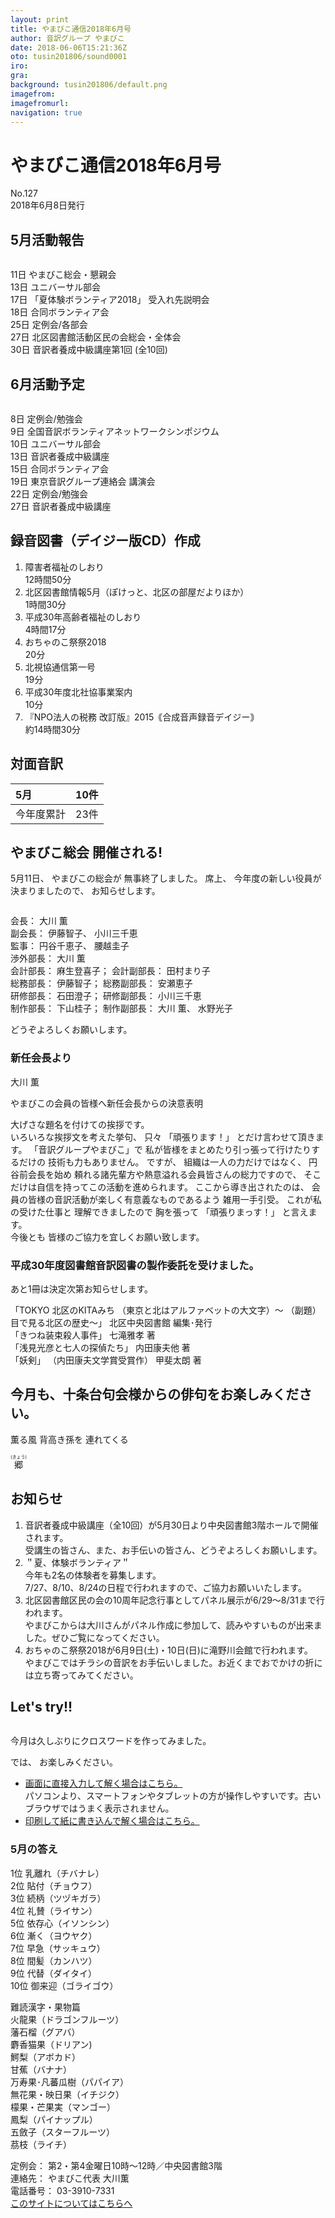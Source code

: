 ```yaml
---
layout: print
title: やまびこ通信2018年6月号
author: 音訳グループ やまびこ
date: 2018-06-06T15:21:36Z
oto: tusin201806/sound0001
iro: 
gra: 
background: tusin201806/default.png
imagefrom: 
imagefromurl: 
navigation: true
---
```

   

# <span data-dur="4.563" data-begin="2.050">やまびこ通信2018年6月号</span>

<span data-dur="2.667" data-begin="6.613">No.127</span>  
<span data-dur="4.374" data-begin="9.280">2018年6月8日発行</span>
<!--span data-dur="1.64" data-begin="13.654">読み上げ時間：</span>
<span data-dur="2.464" data-begin="15.294">約10分</span-->

## <span data-dur="2.69" data-begin="17.758">5月活動報告</span>

<img class="migi" src="media/tusin201806/cut1.png" alt="" />

<span data-dur="1.544" data-begin="20.448">11日</span>
<span data-dur="3.173" data-begin="21.992">やまびこ総会・懇親会</span>  
<span data-dur="1.526" data-begin="25.165">13日</span>
<span data-dur="2.284" data-begin="26.691">ユニバーサル部会</span>  
<span data-dur="1.52" data-begin="28.975">17日</span>
<span data-dur="3.154" data-begin="30.495">「夏体験ボランティア2018」</span>
<span data-dur="2.645" data-begin="33.649">受入れ先説明会</span>  
<span data-dur="1.594" data-begin="36.294">18日</span>
<span data-dur="2.566" data-begin="37.888">合同ボランティア会</span>  
<span data-dur="1.57" data-begin="40.454">25日</span>
<span data-dur="2.817" data-begin="42.024">定例会/各部会</span>  
<span data-dur="1.721" data-begin="44.841">27日</span>
<span data-dur="5.764" data-begin="46.562">北区図書館活動区民の会総会・全体会</span>  
<span data-dur="1.52" data-begin="52.326">30日</span>
<span data-dur="4.17" data-begin="53.846">音訳者養成中級講座第1回</span>
<span data-dur="3.084" data-begin="58.016">(全10回)</span>  

## <span data-dur="2.693" data-begin="61.100">6月活動予定</span>

<img class="migi" src="media/tusin201806/cut2.png" alt="" />

<span data-dur="1.08" data-begin="63.793">8日</span>
<span data-dur="2.913" data-begin="64.873">定例会/勉強会</span>  
<span data-dur="1.198" data-begin="67.786">9日</span>
<span data-dur="4.82" data-begin="68.984">全国音訳ボランティアネットワークシンポジウム</span>  
<span data-dur="1.025" data-begin="73.804">10日</span>
<span data-dur="2.284" data-begin="74.829">ユニバーサル部会</span>  
<span data-dur="1.526" data-begin="77.113">13日</span>
<span data-dur="3.579" data-begin="78.639">音訳者養成中級講座</span>  
<span data-dur="1.388" data-begin="82.218">15日</span>
<span data-dur="2.566" data-begin="83.606">合同ボランティア会</span>  
<span data-dur="1.446" data-begin="86.172">19日</span>
<span data-dur="3.079" data-begin="87.618">東京音訳グループ連絡会</span>
<span data-dur="1.813" data-begin="90.697">講演会</span>  
<span data-dur="1.636" data-begin="92.510">22日</span>
<span data-dur="2.913" data-begin="94.146">定例会/勉強会</span>  
<span data-dur="1.721" data-begin="97.059">27日</span>
<span data-dur="4.63" data-begin="98.780">音訳者養成中級講座</span>

## <span data-dur="1.55" data-begin="103.410">録音図書</span><span data-dur="2.018" data-begin="104.960">（デイジー版CD）</span><span data-dur="1.775" data-begin="106.978">作成</span>

<!--span data-dur="1.648" data-begin="108.753">7件</span-->
1. <span data-dur="2.208" data-begin="111.337">障害者福祉のしおり</span>  
<span data-dur="3.034" data-begin="113.545">12時間50分</span>
2. <span data-dur="3.11" data-begin="117.312">北区図書館情報5月</span><span data-dur="1.087" data-begin="120.422">（ぽけっと、</span><span data-dur="1.743" data-begin="121.509">北区の部屋だより</span><span data-dur="0.949" data-begin="123.252">ほか）</span>  
<span data-dur="2.962" data-begin="124.201">1時間30分</span>
3. <span data-dur="3.653" data-begin="128.157">平成30年高齢者福祉のしおり</span>  
<span data-dur="2.895" data-begin="131.810">4時間17分</span>
4. <span data-dur="3.076" data-begin="135.612">おちゃのこ祭祭2018</span>  
<span data-dur="2.183" data-begin="138.688">20分</span>
5. <span data-dur="2.52" data-begin="141.663">北視協通信第一号</span>  
<span data-dur="2.361" data-begin="144.183">19分</span>
6. <span data-dur="4.165" data-begin="147.537">平成30年度北社協事業案内</span>  
<span data-dur="2.062" data-begin="151.702">10分</span>
7. <span data-dur="3.402" data-begin="154.614">『NPO法人の税務 改訂版』</span><span data-dur="1.588" data-begin="158.016">2015</span><span data-dur="3.591" data-begin="159.604">｟合成音声録音デイジー｠</span>  
<span data-dur="4.148" data-begin="163.195">約14時間30分</span>

## <span data-dur="2.067" data-begin="167.343">対面音訳</span>

|<span data-dur="1.152" data-begin="169.410">5月</span>|<span data-dur="1.686" data-begin="170.562">10件</span>|
|:---|---:|
|<span data-dur="1.784" data-begin="172.248">今年度累計</span>|<span data-dur="3.235" data-begin="174.032">23件</span>|

## <span data-dur="3.458" data-begin="177.267">やまびこ総会 開催される!</span>

<span data-dur="2.06" data-begin="180.725">5月11日、</span>
<span data-dur="1.987" data-begin="182.785">やまびこの総会が</span>
<span data-dur="3.291" data-begin="184.772">無事終了しました。</span>
<span data-dur="1.306" data-begin="188.063">席上、</span>
<span data-dur="3.722" data-begin="189.369">今年度の新しい役員が決まりましたので、</span>
<span data-dur="2.866" data-begin="193.091">お知らせします。</span>

<img class="migi" src="media/tusin201806/cut3.png" alt="" />

<span data-dur="1.203" data-begin="195.957">会長：</span>
<span data-dur="2.453" data-begin="197.160">大川 薫</span>  
<span data-dur="1.393" data-begin="199.613">副会長：</span>
<span data-dur="1.518" data-begin="201.006">伊藤智子、</span>
<span data-dur="2.454" data-begin="202.524">小川三千恵</span>  
<span data-dur="1.008" data-begin="204.978">監事：</span>
<span data-dur="1.718" data-begin="205.986">円谷千恵子、</span>
<span data-dur="2.48" data-begin="207.704">腰越圭子</span>  
<span data-dur="1.614" data-begin="210.184">渉外部長：</span>
<span data-dur="2.454" data-begin="211.798">大川 薫</span>  
<span data-dur="1.495" data-begin="214.252">会計部長：</span>
<span data-dur="1.885" data-begin="215.747">麻生登喜子；</span>
<span data-dur="1.763" data-begin="217.632">会計副部長：</span>
<span data-dur="2.298" data-begin="219.395">田村まり子</span>  
<span data-dur="1.503" data-begin="221.693">総務部長：</span>
<span data-dur="1.867" data-begin="223.196">伊藤智子；</span>
<span data-dur="1.734" data-begin="225.063">総務副部長：</span>
<span data-dur="2.381" data-begin="226.797">安瀬恵子</span>  
<span data-dur="1.547" data-begin="229.178">研修部長：</span>
<span data-dur="1.892" data-begin="230.725">石田澄子；</span>
<span data-dur="1.8" data-begin="232.617">研修副部長：</span>
<span data-dur="2.455" data-begin="234.417">小川三千恵</span>  
<span data-dur="1.654" data-begin="236.872">制作部長：</span>
<span data-dur="2.125" data-begin="238.526">下山桂子；</span>
<span data-dur="1.884" data-begin="240.651">制作副部長：</span>
<span data-dur="1.603" data-begin="242.535">大川 薫、</span>
<span data-dur="2.367" data-begin="244.138">水野光子</span>

<span data-dur="3.289" data-begin="246.505">どうぞよろしくお願いします。</span>

### <span data-dur="1.98" data-begin="251.844">新任会長より</span>

<span class="haigo" data-dur="2.103" data-begin="253.824">大川 薫</span>

<span data-dur="6.454" data-begin="255.927">やまびこの会員の皆様へ新任会長からの決意表明</span>

<span data-dur="4.402" data-begin="262.381">大げさな題名を付けての挨拶です。</span>  
<span data-dur="3.11" data-begin="266.783">いろいろな挨拶文を考えた挙句、</span>
<span data-dur="1.127" data-begin="269.893">只々</span>
<span data-dur="1.515" data-begin="271.020">「頑張ります！」</span>
<span data-dur="3.602" data-begin="272.535">とだけ言わせて頂きます。</span>
<span data-dur="2.33" data-begin="276.137">「音訳グループやまびこ」で</span>
<span data-dur="4.96" data-begin="278.467">私が皆様をまとめたり引っ張って行けたりするだけの</span>
<span data-dur="3.197" data-begin="283.427">技術も力もありません。</span>
<span data-dur="1.159" data-begin="286.624">ですが、</span>
<span data-dur="3.296" data-begin="287.783">組織は一人の力だけではなく、</span>
<span data-dur="2.58" data-begin="291.079">円谷前会長を始め</span>
<span data-dur="5.426" data-begin="293.659">頼れる諸先輩方や熱意溢れる会員皆さんの総力ですので、</span>
<span data-dur="5.872" data-begin="299.085">そこだけは自信を持ってこの活動を進められます。</span>
<span data-dur="2.332" data-begin="304.957">ここから導き出されたのは、</span>
<span data-dur="5.052" data-begin="307.289">会員の皆様の音訳活動が楽しく有意義なものであるよう</span>
<span data-dur="3.651" data-begin="312.341">雑用一手引受。</span>
<span data-dur="3.02" data-begin="315.992">これが私の受けた仕事と</span>
<span data-dur="1.915" data-begin="319.012">理解できましたので</span>
<span data-dur="1.517" data-begin="320.927">胸を張って</span>
<span data-dur="1.734" data-begin="322.444">「頑張りまっす！」</span>
<span data-dur="2.588" data-begin="324.178">と言えます。</span>  
<span data-dur="1.291" data-begin="326.766">今後とも</span>
<span data-dur="4.819" data-begin="328.057">皆様のご協力を宜しくお願い致します。</span>

### <span data-dur="2.021" data-begin="334.926">平成30年度</span><span data-dur="2.298" data-begin="336.947">図書館音訳図書の</span><span data-dur="3.158" data-begin="339.245">製作委託を受けました。</span>

<span data-dur="4.948" data-begin="342.403">あと1冊は決定次第お知らせします。</span>

<span data-dur="2.612" data-begin="347.351">「TOKYO 北区のKITAみち</span>
<span data-dur="3.347" data-begin="349.963">（東京と北はアルファベットの大文字）～</span>
<span data-dur="1.083" data-begin="353.310">（副題）</span>
<span data-dur="2.049" data-begin="354.393">目で見る北区の歴史～」</span>
<span data-dur="2.036" data-begin="356.442">北区中央図書館</span>
<span data-dur="2.629" data-begin="358.478">編集･発行</span>  
<span data-dur="2.453" data-begin="361.107">「きつね装束殺人事件」</span>
<span data-dur="2.782" data-begin="363.560">七滝雅孝 著</span>  
<span data-dur="3.097" data-begin="366.342">「浅見光彦と七人の探偵たち」</span>
<span data-dur="2.922" data-begin="369.439">内田康夫他 著</span>  
<span data-dur="1.228" data-begin="372.361">「妖剣」</span>
<span data-dur="2.986" data-begin="373.589">（内田康夫文学賞受賞作）</span>
<span data-dur="3.069" data-begin="376.575">甲斐太朗 著</span>

## <span data-dur="1.315" data-begin="379.644">今月も、</span><span data-dur="4.685" data-begin="380.959">十条台句会様からの俳句をお楽しみください。</span>

<span data-dur="6.206" data-begin="393.550"><span data-dur="1.671" data-begin="387.344">薫る風</span>
<span data-dur="2.078" data-begin="389.015">背高き孫を</span>
<span data-dur="2.457" data-begin="391.093">連れてくる</span></span>

<span class="haigo" data-dur="2.396" data-begin="399.757"><ruby>郷<rt>(きょう)</rt></ruby></span>

## <span data-dur="1.678" data-begin="402.153">お知らせ</span>

1. <span data-dur="3.079" data-begin="404.768">音訳者養成中級講座</span><span data-dur="1.535" data-begin="407.847">（全10回）</span><span data-dur="7.569" data-begin="409.382">が5月30日より中央図書館3階ホールで開催されます。</span>  
<span data-dur="1.968" data-begin="416.951">受講生の皆さん、</span><span data-dur="0.945" data-begin="418.919">また、</span><span data-dur="1.797" data-begin="419.864">お手伝いの皆さん、</span><span data-dur="3.289" data-begin="421.661">どうぞよろしくお願いします。</span>
2. <span data-dur="0.981" data-begin="427.032">＂夏、</span><span data-dur="2.266" data-begin="428.013">体験ボランティア＂</span>  
<span data-dur="5.137" data-begin="430.279">今年も2名の体験者を募集します。</span>  
<span data-dur="2.25" data-begin="435.416">7/27、</span><span data-dur="1.715" data-begin="437.666">8/10、</span><span data-dur="3.848" data-begin="439.381">8/24の日程で行われますので、</span><span data-dur="3.3" data-begin="443.229">ご協力お願いいたします。</span>
3. <span data-dur="2.937" data-begin="448.873">北区図書館区民の会の</span><span data-dur="2.566" data-begin="451.810">10周年記念行事として</span><span data-dur="7.381" data-begin="454.376">パネル展示が6/29～8/31まで行われます。</span>  
<span data-dur="4.471" data-begin="461.757">やまびこからは大川さんがパネル作成に参加して、</span><span data-dur="3.148" data-begin="466.228">読みやすいものが出来ました。</span><span data-dur="3.143" data-begin="469.376">ぜひご覧になってください。</span>
4. <span data-dur="3.157" data-begin="474.776">おちゃのこ祭祭2018が</span><span data-dur="7.279" data-begin="477.933">6月9日(土)・10日(日)に滝野川会館で行われます。</span>  
<span data-dur="4.919" data-begin="485.212">やまびこではチラシの音訳をお手伝いしました。</span><span data-dur="2.415" data-begin="490.131">お近くまでおでかけの折には</span><span data-dur="2.722" data-begin="492.546">立ち寄ってみてください。</span>

## <span data-dur="1.963" data-begin="497.318">Let's try!!</span>

<img class="migi" src="media/tusin201806/cut3.png" alt="" />

<span data-dur="5.975" data-begin="499.281">今月は久しぶりにクロスワードを作ってみました。</span>  
<!--span data-dur="3.013" data-begin="505.256">問題の読み上げは省略</span-->

<span data-dur="0.94" data-begin="508.269">では、</span>
<span data-dur="3.811" data-begin="509.209">お楽しみください。</span>

- [画面に直接入力して解く場合はこちら。](https://o-yamabiko.github.io/tusin201806puzzle/)  
パソコンより、スマートフォンやタブレットの方が操作しやすいです。古いブラウザではうまく表示されません。
- [印刷して紙に書き込んで解く場合はこちら。](https://o-yamabiko.github.io/media/tusin201806/puzzle.pdf)

### <span data-dur="2.207" data-begin="513.020">5月の答え</span>

<span data-dur="1.013" data-begin="515.227">1位</span> 
<span data-dur="1.584" data-begin="516.240">乳離れ（チバナレ）</span>  
<span data-dur="0.869" data-begin="517.824">2位</span> 
<span data-dur="1.586" data-begin="518.693">貼付（チョウフ）</span>  
<span data-dur="1.066" data-begin="520.279">3位</span> 
<span data-dur="1.811" data-begin="521.345">続柄（ツヅキガラ）</span>  
<span data-dur="1.011" data-begin="523.156">4位</span> 
<span data-dur="1.733" data-begin="524.167">礼賛（ライサン）</span>  
<span data-dur="0.915" data-begin="525.900">5位</span> 
<span data-dur="1.782" data-begin="526.815">依存心（イソンシン）</span>  
<span data-dur="1.029" data-begin="528.597">6位</span> 
<span data-dur="1.747" data-begin="529.626">漸く（ヨウヤク）</span>  
<span data-dur="0.95" data-begin="531.373">7位</span> 
<span data-dur="1.731" data-begin="532.323">早急（サッキュウ）</span>  
<span data-dur="1.021" data-begin="534.054">8位</span> 
<span data-dur="1.694" data-begin="535.075">間髪（カンハツ）</span>  
<span data-dur="0.975" data-begin="536.769">9位</span> 
<span data-dur="1.719" data-begin="537.744">代替（ダイタイ）</span>  
<span data-dur="1.008" data-begin="539.463">10位</span> 
<span data-dur="1.885" data-begin="540.471">御来迎（ゴライゴウ）</span>

<span data-dur="3.136" data-begin="542.356">難読漢字・果物篇</span>  
<span data-dur="2.231" data-begin="545.492">火龍果（ドラゴンフルーツ）</span>  
<span data-dur="1.578" data-begin="547.723">藩石榴（グアバ）</span>  
<span data-dur="1.711" data-begin="549.301">麝香猫果（ドリアン)</span>  
<span data-dur="1.666" data-begin="551.012">鰐梨（アボカド）</span>  
<span data-dur="1.565" data-begin="552.678">甘蕉（バナナ）</span>  
<span data-dur="1.618" data-begin="554.243">万寿果･凡蕃瓜樹（パパイア）</span>  
<span data-dur="1.665" data-begin="555.861">無花果・映日果（イチジク）</span>  
<span data-dur="1.63" data-begin="557.526">檬果・芒果実（マンゴー）</span>  
<span data-dur="1.786" data-begin="559.156">鳳梨（パイナップル）</span>  
<span data-dur="2.074" data-begin="560.942">五斂子（スターフルーツ）</span>  
<span data-dur="1.565" data-begin="563.016">茘枝（ライチ）</span>


<span data-dur="1.272" data-begin="564.581">定例会：</span>
<span data-dur="6.695" data-begin="565.853">第2・第4金曜日10時～12時／中央図書館3階</span>  
<span data-dur="1.447" data-begin="572.548">連絡先：</span>
<span data-dur="3.481" data-begin="573.995">やまびこ代表 大川薫</span>  
<span data-dur="1.627" data-begin="577.476">電話番号：</span>
<span data-dur="4.069" data-begin="579.103">03-3910-7331</span>  
<span data-dur="2.524" data-begin="583.172"><a href="mailto:ymbk2016ml@gmail.com?Subject=やまびこウェブサイトについて" data-dur="2.282" data-begin="585.696">このサイトについてはこちらへ</a></span>
<!--span data-dur="6.618" data-begin="587.978">以上でやまびこ通信2018年6月号を終わります。</span-->
